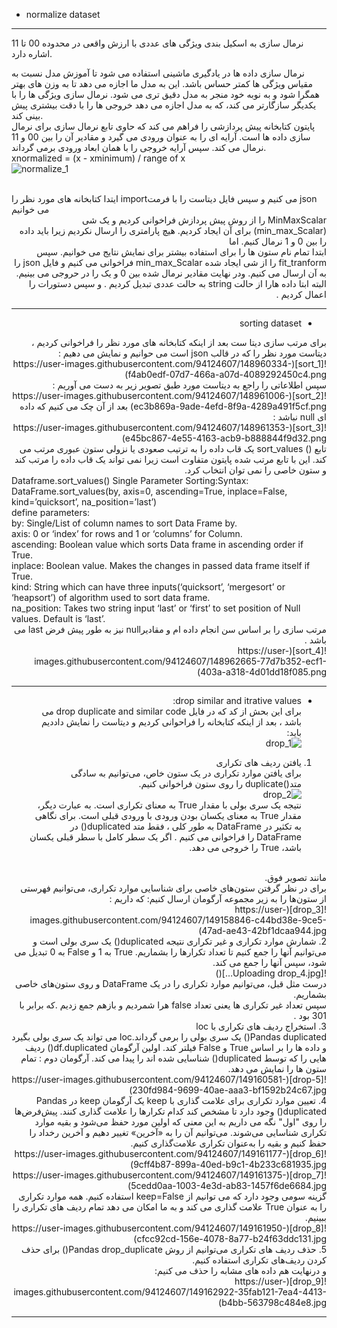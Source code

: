 * normalize dataset <br>
 -----------------------------

نرمال  سازی به اسکیل بندی  ویژگی های عددی با ارزش واقعی در محدوده 00 تا 11 اشاره دارد.

نرمال سازی داده ها در یادگیری ماشینی استفاده می شود تا آموزش مدل نسبت به مقیاس ویژگی ها کمتر حساس باشد. این به مدل ما اجازه می دهد تا به وزن های بهتر همگرا شود و به نوبه خود منجر به مدل دقیق تری می شود.
نرمال سازی ویژگی ها را با یکدیگر سازگارتر می کند، که به مدل اجازه می دهد خروجی ها را با دقت بیشتری پیش بینی کند.
<br>
پایتون کتابخانه پیش پردازشی را فراهم می کند که حاوی تابع نرمال  سازی برای نرمال سازی داده ها است. آرایه ای را به عنوان ورودی می گیرد و مقادیر آن را بین 00 و 11 نرمال می کند. سپس آرایه خروجی را با همان ابعاد ورودی برمی گرداند.
<br>
xnormalized = (x - xminimum) / range of x
<br>
![normalize_1](https://user-images.githubusercontent.com/94124607/148960302-39f9c64a-05c1-497f-be54-2ced5ce71847.jpg)

<br>
ایتدا کتابخانه های مورد نظر را importمی کنیم و سپس فایل دیتاست را با فرمت json می خوانیم 
<br>
<div dir="rtl">
 MinMaxScalar را از روش پیش پردازش فراخوانی کردیم و یک شی (min_max_Scalar) برای آن ایجاد کردیم.  هیچ پارامتری را ارسال نکردیم زیرا باید داده  را بین 0 و 1 نرمال کنیم. اما <br>
  ابتدا تمام نام ستون ها را برای استفاده بیشتر برای نمایش نتایج می خوانیم. سپس fit_tranform را از شی ایجاد شده min_max_Scalar فراخوانی می کنیم و فایل json را به آن ارسال می کنیم.
ودر نهایت مقادیر نرمال شده بین 0 و یک را در حروجی می بینیم.
 <br>
 البته ابتا داده هارا از حالت string به حالت عددی تبدیل کردیم . و سپس دستورات را اعمال کردیم .<br>
 
 --------------------------------------
 * sorting dataset
 <div dir="rtl">
  برای مرتب سازی دیتا ست بعد از اینکه کتابخانه های مورد نظر را فراخوانی کردیم ، دیتاست مورد نظر را که در قالب json است می حوانیم  و نمایش می دهیم :<br>
  ![sort_1](https://user-images.githubusercontent.com/94124607/148960334-f4ab0edf-07d7-466a-a07d-4089292450c4.png)
  <br>
  سپس اطلاعاتی را راجع به دیتاست مورد طبق تصویر زیر به دست می آوریم : <br>
  ![sort_2](https://user-images.githubusercontent.com/94124607/148961006-ec3b869a-9ade-4efd-8f9a-4289a491f5cf.png)
بعد از آن چک می کنیم که داده ای null نباشد :<br>
  ![sort_3](https://user-images.githubusercontent.com/94124607/148961353-e45bc867-4e55-4163-acb9-b888844f9d32.png)<br>
  تابع () sort_values یک قاب داده را به ترتیب صعودی یا نزولی ستون عبوری مرتب می کند. این با تابع مرتب شده پایتون متفاوت است زیرا نمی تواند یک قاب داده را مرتب کند و ستون خاصی را نمی توان انتخاب کرد.
  <br>
  <div dir="ltr">
  Dataframe.sort_values() Single Parameter Sorting:Syntax: <br>
  DataFrame.sort_values(by, axis=0, ascending=True, inplace=False, kind=’quicksort’, na_position=’last’)
  <br>
   define parameters:<br>
   by: Single/List of column names to sort Data Frame by. <br>
axis: 0 or ‘index’ for rows and 1 or ‘columns’ for Column. <br>
ascending: Boolean value which sorts Data frame in ascending order if True. <br>
inplace: Boolean value. Makes the changes in passed data frame itself if True. <br>
kind: String which can have three inputs(‘quicksort’, ‘mergesort’ or ‘heapsort’) of algorithm used to sort data frame. <br>
na_position: Takes two string input ‘last’ or ‘first’ to set position of Null values. Default is ‘last’.<br>
  
<div dir="rtl">
 مرتب سازی را بر اساس سن انجام داده ام و مقادیرnull نیز به طور پیش فرض last می باشد .
 <br>
 ![sort_4](https://user-images.githubusercontent.com/94124607/148962665-77d7b352-ecf1-403a-a318-4d01dd18f085.png)
 <br>
 
 ------------------------------------------------
 * drop similar and itrative values:<br>
 برای این بحش از کد که در فایل drop duplicate and similar code  می باشد ، بعد از اینکه کتابخانه را فراحوانی کردیم و دیتاست را نمایش داددیم باید:
 <br>![drop_1](https://user-images.githubusercontent.com/94124607/149157632-e1f136fd-6683-490c-8687-290e76d800ab.jpg)<br>

  1. یافتن ردیف های تکراری<br>
برای یافتن موارد تکراری در یک ستون خاص، می‌توانیم به سادگی متد()duplicate را روی ستون فراخوانی کنیم.<br>
 ![drop_2](https://user-images.githubusercontent.com/94124607/149157895-c0212850-2e0c-46f9-a6ad-c4abedbdcf6d.jpg)<br>
 نتیجه یک سری بولی با مقدار True به معنای تکراری است. به عبارت دیگر، مقدار True به معنای یکسان بودن ورودی با ورودی قبلی است.
برای نگاهی به تکثیر در DataFrame به طور کلی ، فقط متد duplicated() در DataFrame را فراخوانی می کنیم . اگر یک سطر کامل با سطر قبلی یکسان باشد، True را خروجی می دهد.
<br>
 مانند تصویر فوق.<br>
 برای در نظر گرفتن ستون‌های خاصی برای شناسایی موارد تکراری، می‌توانیم فهرستی از ستون‌ها را به زیر مجموعه آرگومان ارسال کنیم: که داریم :<br>
 ![drop_3](https://user-images.githubusercontent.com/94124607/149158846-c44bd38e-9ce5-47ad-ae43-42bf1dcaa944.jpg)<br>
 2. شمارش موارد تکراری و غیر تکراری
نتیجه duplicated() یک سری بولی است و می‌توانیم آنها را جمع کنیم تا تعداد تکرارها را بشماریم. True به 1 و False به 0 تبدیل می شود، سپس آنها را جمع می کند.<br>
![Uploading drop_4.jpg…]()<br>
درست مثل قبل، می‌توانیم موارد تکراری را در یک DataFrame و روی ستون‌های خاصی بشماریم.<br>
 سپس تعداد غیر تکراری ها یعنی تعداد false هرا شمردیم و بازهم جمع زدیم .که برابر با 301  بود .<br>
 3. استخراج ردیف های تکراری با loc<br>
 Pandas duplicated() یک سری بولی را برمی گرداند.loc می تواند یک سری بولی بگیرد و داده ها را بر اساس True و False فیلتر کند. اولین آرگومان df.duplicated() ردیف هایی را که توسط duplicated() شناسایی شده اند را پیدا می کند. آرگومان دوم : تمام ستون ها را نمایش می دهد.<br>
 ![drop-5](https://user-images.githubusercontent.com/94124607/149160581-230fd984-9699-40ae-aaa3-bf1592b24c67.jpg)<br>
 4. تعیین موارد تکراری برای علامت گذاری با keep
یک آرگومان keep در Pandas duplicated() وجود دارد تا مشخص کند کدام تکرارها را علامت گذاری کنند. پیش‌فرض‌ها را روی "اول" نگه می داریم  به این معنی که اولین مورد حفظ می‌شود و بقیه موارد تکراری شناسایی می‌شوند.
می‌توانیم آن را به «آخرین» تغییر دهیم و آخرین رخداد را حفظ کنیم و بقیه را به‌عنوان تکراری علامت‌گذاری کنیم.<br>
 ![drop_6](https://user-images.githubusercontent.com/94124607/149161177-9cff4b87-899a-40ed-b9c1-4b233c681935.jpg)<br>
 ![drop_7](https://user-images.githubusercontent.com/94124607/149161375-5cedd0aa-1003-4e3d-ab83-1457f6de6684.jpg)<br>
 گزینه سومی وجود دارد که می توانیم از keep=False استفاده کنیم. همه موارد تکراری را به عنوان True علامت گذاری می کند و به ما امکان می دهد تمام ردیف های تکراری را ببینیم.<br>
 ![drop_8](https://user-images.githubusercontent.com/94124607/149161950-cfcc92cd-156e-4078-8a77-b24f63ddc131.jpg)<br>
 5. حذف ردیف های تکراری
می‌توانیم از روش  Pandas drop_duplicate() برای حذف  کردن ردیف‌های تکراری استفاده کنیم.<br>
 و درنهایت هم داده های مشابه را حذف می کنیم:<br>
 ![drop_9](https://user-images.githubusercontent.com/94124607/149162922-35fab121-7ea4-4413-b4bb-563798c484e8.jpg)<br>
 
 ---------------------------------------
 





 


 
 
 
 
